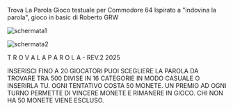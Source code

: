 Trova La Parola Gioco testuale per Commodore 64
Ispirato a "indovina la parola", gioco in basic di Roberto GRW

![schermata1](https://github.com/user-attachments/assets/e0f39470-1732-4f27-963e-014c93dc543c)

![schermata2](https://github.com/user-attachments/assets/9d1ba2c9-d264-4292-9d98-7e228410d4f5)

T R O V A  L A  P A R O L A - REV.2 2025 

INSERISCI FINO A 20 GIOCATORI PUOI SCEGLIERE LA PAROLA DA TROVARE 
TRA 500 DIVISE IN 16 CATEGORIE IN MODO CASUALE O INSERIRLA TU.
OGNI TENTATIVO COSTA 50 MONETE.
UN PREMIO AD OGNI TURNO PERMETTE DI VINCERE MONETE E RIMANERE IN GIOCO.
CHI NON HA 50 MONETE VIENE ESCLUSO.
